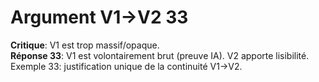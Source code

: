 # Argument V1→V2 33
**Critique**: V1 est trop massif/opaque.  
**Réponse 33**: V1 est volontairement brut (preuve IA). V2 apporte lisibilité.  
Exemple 33: justification unique de la continuité V1→V2.

